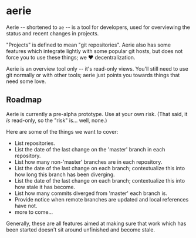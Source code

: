 aerie
=====

Aerie -- shortened to `ae` -- is a tool for developers, used for overviewing the status and recent changes in projects.

"Projects" is defined to mean "git repositories".  Aerie also has some features which integrate lightly with some popular git hosts, but does not force you to use these things; we :heart: decentralization.

Aerie is an overview tool only -- it's read-only views.  You'll still need to use git normally or with other tools; aerie just points you towards things that need some love.


Roadmap
-------

Aerie is currently a pre-alpha prototype.  Use at your own risk.  (That said, it *is* read-only, so the "risk" is... well, none.)

Here are some of the things we want to cover:

- List repositories.
- List the date of the last change on the 'master' branch in each repository.
- List how many non-'master' branches are in each repository.
- List the date of the last change on each branch; contextualize this into how long this branch has been diverging.
- List the date of the last change on each branch; contextualize this into how stale it has become.
- List how many commits diverged from 'master' each branch is.
- Provide notice when remote branches are updated and local references have not.
- more to come...

Generally, these are all features aimed at making sure that work which has been started doesn't sit around unfinished and become stale.
